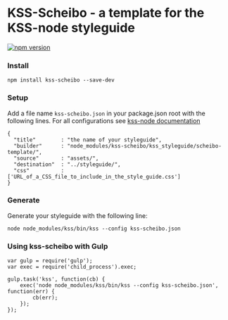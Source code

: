 # KSS-Scheibo - a template for the KSS-node styleguide

[![npm version](https://badge.fury.io/js/kss-scheibo.svg)](https://badge.fury.io/js/kss-scheibo)

### Install

`npm install kss-scheibo --save-dev`

### Setup

Add a file name `kss-scheibo.json` in your package.json root with the following lines.
For all configurations see [kss-node documentation](https://github.com/kss-node/kss-node#using-the-command-line-tool)

```
{
  "title"        : "the name of your styleguide",
  "builder"      : "node_modules/kss-scheibo/kss_styleguide/scheibo-template/",
  "source"       : "assets/",
  "destination"  : "../styleguide/",
  "css"          : ['URL_of_a_CSS_file_to_include_in_the_style_guide.css']
}
```

### Generate

Generate your styleguide with the following line:

`node node_modules/kss/bin/kss --config kss-scheibo.json`

### Using kss-scheibo with Gulp

```
var gulp = require('gulp');
var exec = require('child_process').exec;

gulp.task('kss', function(cb) {
	exec('node node_modules/kss/bin/kss --config kss-scheibo.json', function(err) {
		cb(err);
	});
});
``` 
